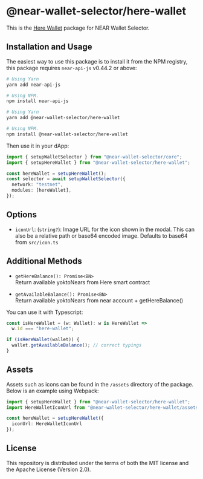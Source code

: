 # @near-wallet-selector/here-wallet

This is the [Here Wallet](https://herewallet.app/) package for NEAR Wallet Selector.

## Installation and Usage

The easiest way to use this package is to install it from the NPM registry, this package requires `near-api-js` v0.44.2 or above:

```bash
# Using Yarn
yarn add near-api-js

# Using NPM.
npm install near-api-js
```
```bash
# Using Yarn
yarn add @near-wallet-selector/here-wallet

# Using NPM.
npm install @near-wallet-selector/here-wallet
```

Then use it in your dApp:

```ts
import { setupWalletSelector } from "@near-wallet-selector/core";
import { setupHereWallet } from "@near-wallet-selector/here-wallet";

const hereWallet = setupHereWallet();
const selector = await setupWalletSelector({
  network: "testnet",
  modules: [hereWallet],
});
```

## Options

- `iconUrl`: (`string?`): Image URL for the icon shown in the modal. This can also be a relative path or base64 encoded image. Defaults to base64 from `src/icon.ts`

## Additional Methods

* `getHereBalance(): Promise<BN>` <br/>
  Return available yoktoNears from Here smart contract

* `getAvailableBalance(): Promise<BN>` <br/>
  Return available yoktoNears from near account + getHereBalance()

You can use it with Typescript:
```ts
const isHereWallet = (w: Wallet): w is HereWallet =>
  w.id === "here-wallet";

if (isHereWallet(wallet)) {
  wallet.getAvailableBalance(); // correct typings
}
```

## Assets

Assets such as icons can be found in the `/assets` directory of the package. Below is an example using Webpack:

```ts
import { setupHereWallet } from "@near-wallet-selector/here-wallet";
import HereWalletIconUrl from "@near-wallet-selector/here-wallet/assets/here-wallet-icon.png";

const hereWallet = setupHereWallet({ 
  iconUrl: HereWalletIconUrl 
});

```

## License

This repository is distributed under the terms of both the MIT license and the Apache License (Version 2.0).
